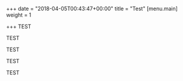 +++
date = "2018-04-05T00:43:47+00:00"
title = "Test"
[menu.main]
weight = 1

+++
TEST

TEST

TEST

TEST

TEST